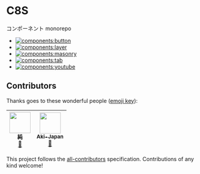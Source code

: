 
# C8S

コンポーネント monorepo

- [![components:button](https://badgen.net/badge/c8s/button/#1da1e6)](https://c8s.now.sh/components/button)
- [![components:layer](https://badgen.net/badge/c8s/layer/#1da1e6)](https://c8s.now.sh/components/layer)
- [![components:masonry](https://badgen.net/badge/c8s/masonry/#1da1e6)](https://c8s.now.sh/components/masonry)
- [![components:tab](https://badgen.net/badge/c8s/tab/#1da1e6)](https://c8s.now.sh/components/tab)
- [![components:youtube](https://badgen.net/badge/c8s/youtube/#1da1e6)](https://c8s.now.sh/components/youtube)

## Contributors

Thanks goes to these wonderful people ([emoji key](https://github.com/kentcdodds/all-contributors#emoji-key)):

<!-- ALL-CONTRIBUTORS-LIST:START - Do not remove or modify this section -->
<!-- prettier-ignore -->
| [<img src="https://avatars2.githubusercontent.com/u/15901038?v=4" width="55px;"/><br /><sub><b>純</b></sub>](https://nju33.com/)<br />[📖](https://github.com/nju33/c8s/commits?author=nju33 "Documentation") | [<img src="https://avatars0.githubusercontent.com/u/42718835?v=4" width="55px;"/><br /><sub><b>Aki-Japan</b></sub>](https://github.com/Aki-Japan)<br />[📖](https://github.com/nju33/c8s/commits?author=Aki-Japan "Documentation") |
| :---: | :---: |
<!-- ALL-CONTRIBUTORS-LIST:END -->

This project follows the [all-contributors](https://github.com/kentcdodds/all-contributors) specification. Contributions of any kind welcome!